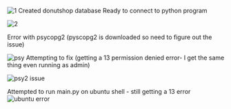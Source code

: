 ![1](https://github.com/E2codes/635-Midterm/assets/99756272/69a5f956-c09b-49b2-ad2b-16ff1df6940f)
Created donutshop database 
Ready to connect to python program

![2](https://github.com/E2codes/635-Midterm/assets/99756272/4bd63a68-aa52-42b0-80bb-547740c0f399)

Error with psycopg2 (pyscopg2 is downloaded so need to figure out the issue)

![psy](https://github.com/E2codes/635-Midterm/assets/99756272/3124ae66-2034-4813-9820-5d05996edc17)
Attempting to fix (getting a 13 permission denied error- I get the same thing even running as admin)

![psy2 issue](https://github.com/E2codes/635-Midterm/assets/99756272/59c15a23-6004-4d1c-8d0c-cfeeaca324f4)

Attempted to run main.py on ubuntu shell - still getting a 13 error 
![ubuntu error](https://github.com/E2codes/635-Midterm/assets/99756272/8a3f02f9-9f2b-4766-8b28-f8bf3ef77635)

